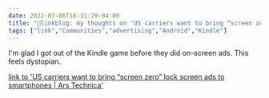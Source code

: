```yaml
---
date: 2022-07-06T16:31:29-04:00
title: "🔗linkblog: my thoughts on 'US carriers want to bring “screen zero” lock screen ads to smartphones | Ars Technica'"
tags: ["link","Communities","advertising","Android","Kindle"]
---
```

I'm glad I got out of the Kindle game before they did on-screen ads. This feels dystopian.
 

[link to 'US carriers want to bring “screen zero” lock screen ads to smartphones | Ars Technica'](https://arstechnica.com/gadgets/2022/07/coming-soon-to-a-carrier-phone-near-you-lock-screen-ads/)
